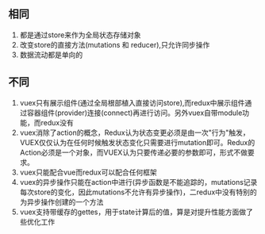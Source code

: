 ## 相同
  1. 都是通过store来作为全局状态存储对象
  2. 改变store的直接方法(mutations 和 reducer),只允许同步操作
  3. 数据流动都是单向的
## 不同
  1. vuex只有展示组件(通过全局根部植入直接访问store),而redux中展示组件通过容器组件(provider)连接(connect)再进行访问。另外vuex自带module功能，而redux没有
  2. vuex消除了action的概念，Redux认为状态变更必须是由一次"行为"触发，VUEX仅仅认为在任何时候触发状态变化只需要进行mutation即可。Redux的Action必须是一个对象，而VUEX认为只要传递必要的参数即可，形式不做要求。
  3. vuex只能配合vue而redux可以配合任何框架
  4. vuex的异步操作只能在action中进行(异步函数是不能追踪的，mutations记录每次store的变化，因此mutations不允许有异步操作)，二redux中没有特别的为异步操作创建的一个方法
  5. vuex支持带缓存的gettes，用于state计算后的值，算是对提升性能方面做了些优化工作
